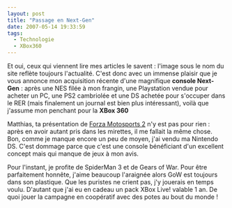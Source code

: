 ```yaml
---
layout: post
title: "Passage en Next-Gen"
date: 2007-05-14 19:33:59
tags:
  - Technologie
  - XBox360
---
```


Et oui, ceux qui viennent lire mes articles le savent&nbsp;: l'image sous le nom du site reflète toujours l'actualité. C'est donc avec un immense plaisir que je vous annonce mon acquisition récente d'une magnifique **console Next-Gen**&nbsp;: après une NES filée à mon frangin, une Playstation vendue pour acheter un PC, une PS2 cambriolée et une DS achetée pour s'occuper dans le RER (mais finalement un journal est bien plus intéressant), voilà que j'assume mon penchant pour la **XBox 360**

Matthias, ta présentation de [Forza Motosports 2](/?s=road+rules) n'y est pas pour rien&nbsp;: après en avoir autant pris dans les mirettes, il me fallait la même chose. Bon, comme je manque encore un peu de moyen, j'ai vendu ma Nintendo DS. C'est dommage parce que c'est une console bénéficiant d'un excellent concept mais qui manque de jeux à mon avis.

Pour l'instant, je profite de SpiderMan 3 et de Gears of War. Pour être parfaitement honnête, j'aime beaucoup l'araignée alors GoW est toujours dans son plastique. Que les puristes ne crient pas, j'y jouerais en temps voulu. D'autant que j'ai eu en cadeau un pack XBox Live! valable 1 an. De quoi jouer la campagne en coopératif avec des potes au bout du monde&nbsp;!